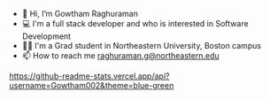 - 👋 Hi, I’m Gowtham Raghuraman
- 💻 I'm a full stack developer and who is interested in Software Development
- 👨‍🎓 I'm a Grad student in Northeastern University, Boston campus
- 📫 How to reach me raghuraman.g@northeastern.edu

https://github-readme-stats.vercel.app/api?username=Gowtham002&theme=blue-green
<!---
Gowtham-002/Gowtham-002 is a ✨ special ✨ repository because its `README.md` (this file) appears on your GitHub profile.
You can click the Preview link to take a look at your changes.
--->

